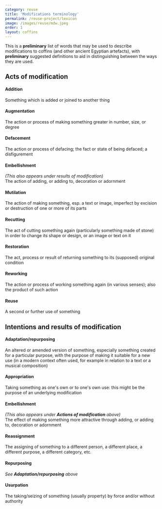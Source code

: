 ```yaml
---
category: reuse
title: 'Modifications terminology'
permalink: /reuse-project/lexicon
image: /images/reuse/mdw.jpeg
order: 1
layout: coffins
---
```


This is a **preliminary** list of words that may be used to describe modifications to coffins (and other ancient Egyptian artefacts), with **preliminary** suggested definitions to aid in distinguishing between the ways they are used.

## Acts of modification

#### Addition
Something which is added or joined to another thing

#### Augmentation
The action or process of making something greater in number, size, or degree

#### Defacement
The action or process of defacing; the fact or state of being defaced; a disfigurement

#### Embellishment 
*(This also appears under results of modification)* <br />
The action of adding, or adding to, decoration or adornment

#### Mutilation
The action of making something, esp. a text or image, imperfect by excision or destruction of one or more of its parts

#### Recutting
The act of cutting something again (particularly something made of stone) in order to change its shape or design, or an image or text on it

#### Restoration
The act, process or result of returning something to its (supposed) original condition

#### Reworking
The action or process of working something again (in various senses); also the product of such action

#### Reuse
A second or further use of something

## Intentions and results of modification

#### Adaptation/repurposing
An altered or amended version of something, especially something created for a particular purpose, with the purpose of making it suitable 
for a new use (in a modern context often used, for example in relation to a text or a musical composition)

#### Appropriation
Taking something as one's own or to one's own use: this might be the purpose of an underlying modification

#### Embellishment 
*(This also appears under **Actions of modification** above)* <br />
The effect of making something more attractive through adding, or adding to, decoration or adornment

#### Reassignment
The assigning of something to a different person, a different place, a different purpose, a different category, etc.

#### Repurposing
*See **Adaptation/repurposing** above*

#### Usurpation
The taking/seizing of something (usually property) by force and/or without authority
